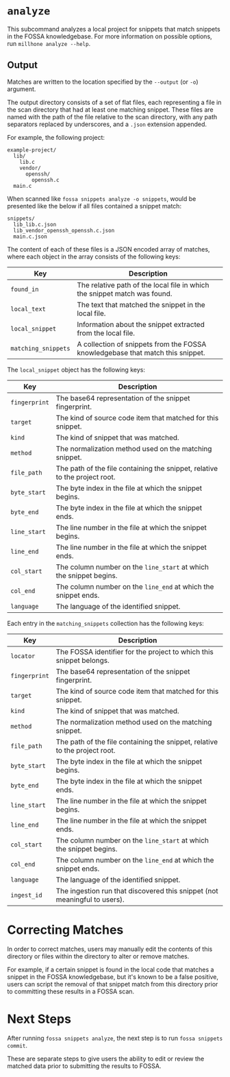 # `analyze`

This subcommand analyzes a local project for snippets that match snippets in the FOSSA knowledgebase.
For more information on possible options, run `millhone analyze --help`.

## Output

Matches are written to the location specified by the `--output` (or `-o`) argument.

The output directory consists of a set of flat files, each representing a file in the scan directory
that had at least one matching snippet. These files are named with the path of the file relative to
the scan directory, with any path separators replaced by underscores, and a `.json` extension appended.

For example, the following project:
```
example-project/
  lib/
    lib.c
    vendor/
      openssh/
        openssh.c
  main.c
```

When scanned like `fossa snippets analyze -o snippets`,
would be presented like the below if all files contained a snippet match:
```
snippets/
  lib_lib.c.json
  lib_vendor_openssh_openssh.c.json
  main.c.json
```

The content of each of these files is a JSON encoded array of matches,
where each object in the array consists of the following keys:

Key                 | Description
--------------------|-------------------------------------------------------------------------------
`found_in`          | The relative path of the local file in which the snippet match was found.
`local_text`        | The text that matched the snippet in the local file.
`local_snippet`     | Information about the snippet extracted from the local file.
`matching_snippets` | A collection of snippets from the FOSSA knowledgebase that match this snippet.

The `local_snippet` object has the following keys:

Key           | Description
--------------|---------------------------------------------------------------------------
`fingerprint` | The base64 representation of the snippet fingerprint.
`target`      | The kind of source code item that matched for this snippet.
`kind`        | The kind of snippet that was matched.
`method`      | The normalization method used on the matching snippet.
`file_path`   | The path of the file containing the snippet, relative to the project root.
`byte_start`  | The byte index in the file at which the snippet begins.
`byte_end`    | The byte index in the file at which the snippet ends.
`line_start`  | The line number in the file at which the snippet begins.
`line_end`    | The line number in the file at which the snippet ends.
`col_start`   | The column number on the `line_start` at which the snippet begins.
`col_end`     | The column number on the `line_end` at which the snippet ends.
`language`    | The language of the identified snippet.

Each entry in the `matching_snippets` collection has the following keys:

Key           | Description
--------------|---------------------------------------------------------------------------
`locator`     | The FOSSA identifier for the project to which this snippet belongs.
`fingerprint` | The base64 representation of the snippet fingerprint.
`target`      | The kind of source code item that matched for this snippet.
`kind`        | The kind of snippet that was matched.
`method`      | The normalization method used on the matching snippet.
`file_path`   | The path of the file containing the snippet, relative to the project root.
`byte_start`  | The byte index in the file at which the snippet begins.
`byte_end`    | The byte index in the file at which the snippet ends.
`line_start`  | The line number in the file at which the snippet begins.
`line_end`    | The line number in the file at which the snippet ends.
`col_start`   | The column number on the `line_start` at which the snippet begins.
`col_end`     | The column number on the `line_end` at which the snippet ends.
`language`    | The language of the identified snippet.
`ingest_id`   | The ingestion run that discovered this snippet (not meaningful to users).

# Correcting Matches

In order to correct matches, users may manually edit the contents of this directory
or files within the directory to alter or remove matches.

For example, if a certain snippet is found in the local code that matches
a snippet in the FOSSA knowledgebase, but it's known to be a false positive,
users can script the removal of that snippet match from this directory prior to
committing these results in a FOSSA scan.

# Next Steps

After running `fossa snippets analyze`, the next step is to run `fossa snippets commit`.

These are separate steps to give users the ability to edit or review the matched data
prior to submitting the results to FOSSA.
